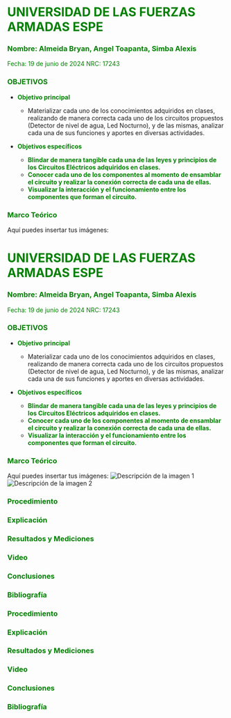 # <span style="color:green">UNIVERSIDAD DE LAS FUERZAS ARMADAS ESPE</span>

### <span style="color:green">Nombre: Almeida Bryan, Angel Toapanta, Simba Alexis</span>
<span style="color:green">Fecha: 19 de junio de 2024</span>
<span style="color:green">NRC: 17243</span>

<justify>

### <span style="color:green">OBJETIVOS</span>

- **<span style="color:green">Objetivo principal</span>**
  - Materializar cada uno de los conocimientos adquiridos en clases, realizando de manera correcta cada uno de los circuitos propuestos (Detector de nivel de agua, Led Nocturno), y de las mismas, analizar cada una de sus funciones y aportes en diversas actividades.

- **<span style="color:green">Objetivos específicos</span>**
  - **<span style="color:green">Blindar de manera tangible cada una de las leyes y principios de los Circuitos Eléctricos adquiridos en clases.</span>**
  - **<span style="color:green">Conocer cada uno de los componentes al momento de ensamblar el circuito y realizar la conexión correcta de cada una de ellas.</span>**
  - **<span style="color:green">Visualizar la interacción y el funcionamiento entre los componentes que forman el circuito.</span>**

### <span style="color:green">Marco Teórico</span>

Aquí puedes insertar tus imágenes:
# <span style="color:green">UNIVERSIDAD DE LAS FUERZAS ARMADAS ESPE</span>

### <span style="color:green">Nombre: Almeida Bryan, Angel Toapanta, Simba Alexis</span>
<span style="color:green">Fecha: 19 de junio de 2024</span>
<span style="color:green">NRC: 17243</span>

<justify>

### <span style="color:green">OBJETIVOS</span>

- **<span style="color:green">Objetivo principal</span>**
  - Materializar cada uno de los conocimientos adquiridos en clases, realizando de manera correcta cada uno de los circuitos propuestos (Detector de nivel de agua, Led Nocturno), y de las mismas, analizar cada una de sus funciones y aportes en diversas actividades.

- **<span style="color:green">Objetivos específicos</span>**
  - **<span style="color:green">Blindar de manera tangible cada una de las leyes y principios de los Circuitos Eléctricos adquiridos en clases.</span>**
  - **<span style="color:green">Conocer cada uno de los componentes al momento de ensamblar el circuito y realizar la conexión correcta de cada una de ellas.</span>**
  - **<span style="color:green">Visualizar la interacción y el funcionamiento entre los componentes que forman el circuito.</span>**

### <span style="color:green">Marco Teórico</span>

Aquí puedes insertar tus imágenes:
![Descripción de la imagen 1](ruta_de_la_imagen_1)
![Descripción de la imagen 2](ruta_de_la_imagen_2)

### <span style="color:green">Procedimiento</span>

### <span style="color:green">Explicación</span>

### <span style="color:green">Resultados y Mediciones</span>

### <span style="color:green">Video</span>

### <span style="color:green">Conclusiones</span>

### <span style="color:green">Bibliografía</span>

</justify>



### <span style="color:green">Procedimiento</span>

### <span style="color:green">Explicación</span>

### <span style="color:green">Resultados y Mediciones</span>

### <span style="color:green">Video</span>

### <span style="color:green">Conclusiones</span>

### <span style="color:green">Bibliografía</span>

</justify>
